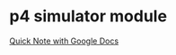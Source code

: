 # p4 simulator module

[Quick Note with Google Docs](https://docs.google.com/document/d/18QQqo4PK8ycuZovrbAacRtFtqWSIqS0v9hRiiUYgvU8/edit?usp=sharing)